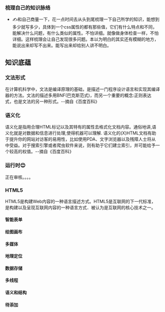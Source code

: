 ### 梳理自己的知识脉络
- ✍和自己商量一下，花一点时间去从头到尾梳理一下自己所学的知识，能想到多少就写多少，具体到一个css属性的都有那些值，它们有什么特点和不同，能解决什么问题，有什么类似的属性。不怕详细。就像做身体检查一样，不怕详细。这样梳理会让自己发现很多问题。本以为明白的其实还有模糊的地方，能说出来却写不出来。能写出来却给别人讲不明白。
## 知识底蕴
###  文法形式
在计算机科学中，文法是编译原理的基础，是描述一门程序设计语言和实现其编译器的方法。文法的描述多用BNF(巴克斯范式)，而另一个重要的概念:正则表达式，也是文法的另一种形式。--摘自《百度百科》
### 语义化
语义化是指用合理HTML标记以及其特有的属性去格式化文档内容。通俗地讲,语义化就是对数据和信息进行处理,使得机器可以理解. 语义化的(X)HTML文档有助于提升你的网站对访客的易用性，比如使用PDA、文字浏览器以及残障人士将从中受益。对于搜索引擎或者爬虫软件来说，则有助于它们建立索引，并可能给予一个较高的权值。--摘自《百度百科》
### 运行时😊
正在审核。。。。
### HTML5
HTML5是构建Web内容的一种语言描述方式。HTML5是互联网的下一代标准，是构建以及呈现互联网内容的一种语言方式．被认为是互联网的核心技术之一。
#### 智能表单
#### 绘图画布
#### 多媒体
#### 地理定位
#### 数据存储
#### 多线程
#### 语义和结构
#### 待添加

